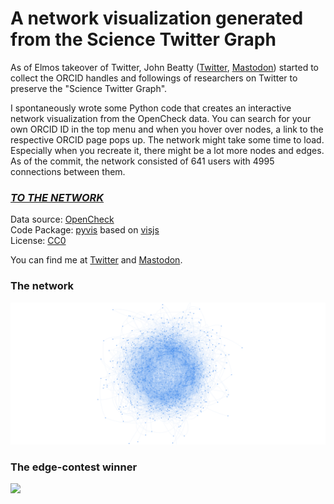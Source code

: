 # A network visualization generated from the Science Twitter Graph

As of Elmos takeover of Twitter, John Beatty ([Twitter](https://twitter.com/john_d_beatty), [Mastodon](https://social.coop/@beatty)) started to collect the ORCID handles and followings of researchers on Twitter to preserve the "Science Twitter Graph".  

I spontaneously wrote some Python code that creates an interactive network visualization from the OpenCheck data. You can search for your own ORCID ID in the top menu and when you hover over nodes, a link to the respective ORCID page pops up. The network might take some time to load. Especially when you recreate it, there might be a lot more nodes and edges. As of the commit, the network consisted of 641 users with 4995 connections between them. 

### *[TO THE NETWORK](https://leonlotter.de/twittergraph/graph.html)*

Data source: [OpenCheck](https://opencheck.is/scitwitter)   
Code Package: [pyvis](https://pyvis.readthedocs.io/) based on [visjs](https://visjs.org/)  
License: [CC0](https://creativecommons.org/share-your-work/public-domain/cc0/)  

You can find me at [Twitter](https://twitter.com/LeonDLotter) and [Mastodon](https://fediscience.org/@LeondLotter).

### The network
<img src="graph.png" style="background-color:white">

### The edge-contest winner
<img src="graph_selected.png" style="background-color:white">

